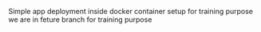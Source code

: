 
Simple app deployment inside docker container setup for training purpose 
we are in feture branch for training purpose 
